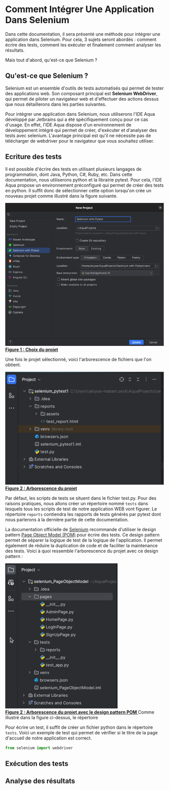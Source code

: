 # Comment Intégrer Une Application Dans Selenium 

Dans cette documentation, il sera présenté une méthode pour intégrer une application dans Selenium. Pour cela, 3 sujets seront abordés  :  comment écrire des tests, comment les exécuter et finalement comment analyser les résultats.

Mais tout d'abord, qu'est-ce que Selenium ?

## Qu'est-ce que Selenium ?

Selenium est un ensemble d'outils de tests automatisés qui permet de tester des applications web. Son composant principal est __Selenium WebDriver__, qui permet de piloter un navigateur web et d'effectuer des actions dessus que nous détaillerons dans les parties suivantes.  

Pour intégrer une application dans Selenium, nous utiliserons l'IDE Aqua développé par Jetbrains qui a été spécifiquement conçu pour ce cas d'usage. En effet, l'IDE Aqua dispose d'un environnement de développement intégré qui permet de créer, d'exécuter et d'analyser des tests avec selenium. L'avantage principal est qu'il ne nécessite pas 
de télécharger de webdriver pour le navigateur que vous souhaitez utiliser.

## Ecriture des tests
Il est possible d'écrire des tests en utilisant plusieurs langages de programmation, dont Java, Python, C#, Ruby, etc. Dans cette documentation, nous utiliserons python et la librairie pytest. 
Pour cela, l'IDE Aqua propose un environnement préconfiguré qui permet de créer des tests en python. Il suffit donc de sélectionner cette option lorsqu'on crée un nouveau projet comme illustré dans la figure suivante.

![image](https://raw.githubusercontent.com/AloyseSECK/DOCUMENTATIONS/main/Images/New_Project_Aqua.png)  
<u>  **Figure 1 : Choix du projet** </u>

Une fois le projet sélectionné, voici l'arborescence de fichiers que l'on obtient.   

![image](https://raw.githubusercontent.com/AloyseSECK/DOCUMENTATIONS/main/Images/Arborescence_du_projet.png)  
<u>  **Figure 2 : Arborescence du projet** </u>

Par défaut, les scripts de tests se situent dans le fichier test.py.
Pour des raisons pratiques, nous allons créer un répertoire nommé ``tests`` dans lesquels tous les scripts de test de notre application WEB vont figurer.
Le répertoire ``reports`` contiendra les rapports de tests générés par pytest dont nous parlerons à la dernière partie de cette documentation.

La documentation officielle de [Selenium](https://www.selenium.dev/documentation/) recommande d'utiliser le design pattern [Page Object Model (POM)](https://www.selenium.dev/documentation/test_practices/encouraged/page_object_models/) pour écrire des tests. Ce design pattern permet de séparer la logique de test de la logique de l'application. Il permet également de réduire la duplication de code et de faciliter la maintenance des tests.
Voici à quoi ressemble l'arborescence du projet avec ce design pattern :    

![image](https://github.com/AloyseSECK/DOCUMENTATIONS/blob/main/Images/Selenium%20DOCS%20img/Arborescence_du_projet_avec_POM.png?raw=true)   
<u>  **Figure 2 : Arborescence du projet avec le design pattern POM** </u>
Comme illustré dans la figure ci-dessus, le répertoire 


Pour écrire un test, il suffit de créer un fichier python dans le répertoire ``tests``. Voici un exemple de test qui permet de vérifier si le titre de la page d'accueil de notre application est correct.


```python
from selenium import webdriver


```

## Exécution des tests

## Analyse des résultats


